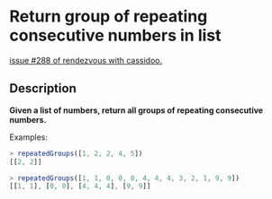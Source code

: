 # Return group of repeating consecutive numbers in list

[issue #288 of rendezvous with cassidoo.](https://buttondown.email/cassidoo/archive/like-what-you-do-and-then-you-will-do-your-best/)

## Description

**Given a list of numbers, return all groups of repeating consecutive numbers.**

Examples:

```ts
> repeatedGroups([1, 2, 2, 4, 5])
[[2, 2]]

> repeatedGroups([1, 1, 0, 0, 8, 4, 4, 4, 3, 2, 1, 9, 9])
[[1, 1], [0, 0], [4, 4, 4], [9, 9]]
```
